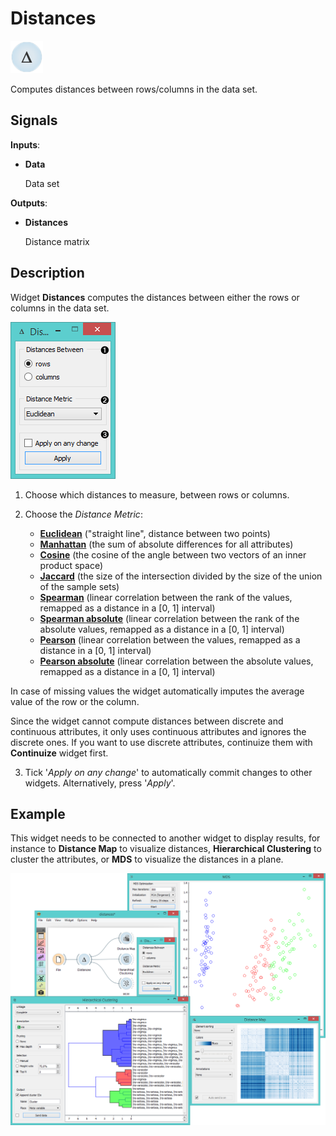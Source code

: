 Distances
=========

![image](icons/distances.png)

Computes distances between rows/columns in the data set.

Signals
-------

**Inputs**:

- **Data**

  Data set

**Outputs**:

- **Distances**

  Distance matrix

Description
-----------

Widget **Distances** computes the distances between either the rows
or columns in the data set.

![Distances Widget](images/Distances-stamped.png)

1. Choose which distances to measure, between rows or columns.

2. Choose the *Distance Metric*:
    - [**Euclidean**](https://en.wikipedia.org/wiki/Euclidean_distance) ("straight line", distance between two points)
    - [**Manhattan**](https://en.wiktionary.org/wiki/Manhattan_distance) (the sum of absolute differences for all attributes)
    - [**Cosine**](https://en.wikipedia.org/wiki/Cosine_similarity) (the cosine of the angle between two vectors of an inner product space)
    - [**Jaccard**](https://en.wikipedia.org/wiki/Jaccard_index) (the size of the intersection divided by the size of the union of the sample sets)
    - [**Spearman**](https://en.wikipedia.org/wiki/Spearman's_rank_correlation_coefficient) (linear correlation between the rank of the values, remapped as a distance in a [0, 1] interval)
    - [**Spearman absolute**](https://en.wikipedia.org/wiki/Spearman's_rank_correlation_coefficient) (linear correlation between the rank of the absolute values, remapped as a distance in a [0, 1] interval)
    - [**Pearson**](https://en.wikipedia.org/wiki/Pearson_product-moment_correlation_coefficient) (linear correlation between the values, remapped as a distance in a [0, 1] interval)
    - [**Pearson absolute**](https://en.wikipedia.org/wiki/Pearson_product-moment_correlation_coefficient) (linear correlation between the absolute values, remapped as a distance in a [0, 1] interval)

  In case of missing values the widget automatically imputes the average value of the row or the column.

  Since the widget cannot compute distances between discrete and
  continuous attributes, it only uses continuous attributes and ignores the discrete ones.
  If you want to use discrete attributes, continuize them
  with **Continuize** widget first.
  
3. Tick '*Apply on any change*' to automatically commit changes to other widgets. Alternatively, press '*Apply*'.

Example
-------

This widget needs to be connected to another widget to display results,
for instance to **Distance Map** to visualize distances, **Hierarchical Clustering** to cluster the attributes,
or **MDS** to visualize the distances in a plane.

<img src="images/DistancesExample.png" alt="image" width="600">
